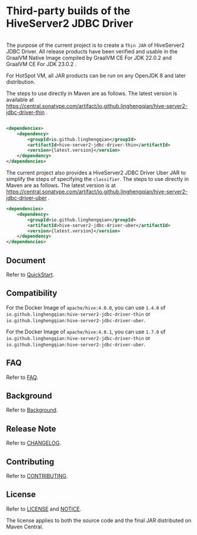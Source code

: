 # Third-party builds of the HiveServer2 JDBC Driver

<p>
    <a>
        <img src="https://img.shields.io/badge/JDK-8+-green.svg"  alt="">
    </a>
</p>

The purpose of the current project is to create a `Thin JAR` of HiveServer2 JDBC Driver.
All release products have been verified and usable in the GraalVM Native Image compiled by GraalVM CE For JDK 22.0.2 and GraalVM CE For JDK 23.0.2 .

For HotSpot VM, all JAR products can be run on any OpenJDK 8 and later distribution.

The steps to use directly in Maven are as follows.
The latest version is available
at https://central.sonatype.com/artifact/io.github.linghengqian/hive-server2-jdbc-driver-thin .

```xml

<dependencies>
    <dependency>
        <groupId>io.github.linghengqian</groupId>
        <artifactId>hive-server2-jdbc-driver-thin</artifactId>
        <version>{latest.version}</version>
    </dependency>
</dependencies>
```

The current project also provides a HiveServer2 JDBC Driver Uber JAR to simplify the steps of specifying the `classifier`.
The steps to use directly in Maven are as follows.
The latest version is at https://central.sonatype.com/artifact/io.github.linghengqian/hive-server2-jdbc-driver-uber .

```xml
<dependencies>
    <dependency>
        <groupId>io.github.linghengqian</groupId>
        <artifactId>hive-server2-jdbc-driver-uber</artifactId>
        <version>{latest.version}</version>
    </dependency>
</dependencies>
```

## Document

Refer to [QuickStart](./doc/QuickStart.md).

## Compatibility

For the Docker Image of `apache/hive:4.0.0`, 
you can use `1.4.0` of `io.github.linghengqian:hive-server2-jdbc-driver-thin` or `io.github.linghengqian:hive-server2-jdbc-driver-uber`.

For the Docker Image of `apache/hive:4.0.1`, 
you can use `1.7.0` of `io.github.linghengqian:hive-server2-jdbc-driver-thin` or `io.github.linghengqian:hive-server2-jdbc-driver-uber`.

## FAQ

Refer to [FAQ](./doc/FAQ.md).

## Background

Refer to [Background](./doc/Background.md).

## Release Note

Refer to [CHANGELOG](./doc/CHANGELOG.md).

## Contributing

Refer to [CONTRIBUTING](./doc/CONTRIBUTING.md).

## License

Refer to [LICENSE](./LICENSE) and [NOTICE](./NOTICE).

The license applies to both the source code and the final JAR distributed on Maven Central.
